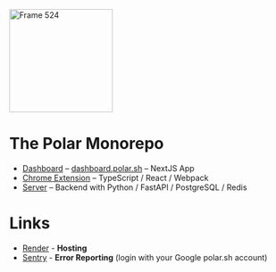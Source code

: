 <img width="185" alt="Frame 524" src="https://user-images.githubusercontent.com/47952/233635077-3fa19947-5683-4e78-ab64-17fdea63d732.png">

# The Polar Monorepo

* [Dashboard](./clients/web) – [dashboard.polar.sh](https://dashboard.polar.sh) – NextJS App
* [Chrome Extension](./clients/chrome-extension) – TypeScript / React / Webpack
* [Server](./server) – Backend with Python / FastAPI / PostgreSQL / Redis

# Links

* [Render](https://dashboard.render.com/) - **Hosting**
* [Sentry](https://polar-sh.sentry.io/issues/) - **Error Reporting** (login with your Google polar.sh account)
